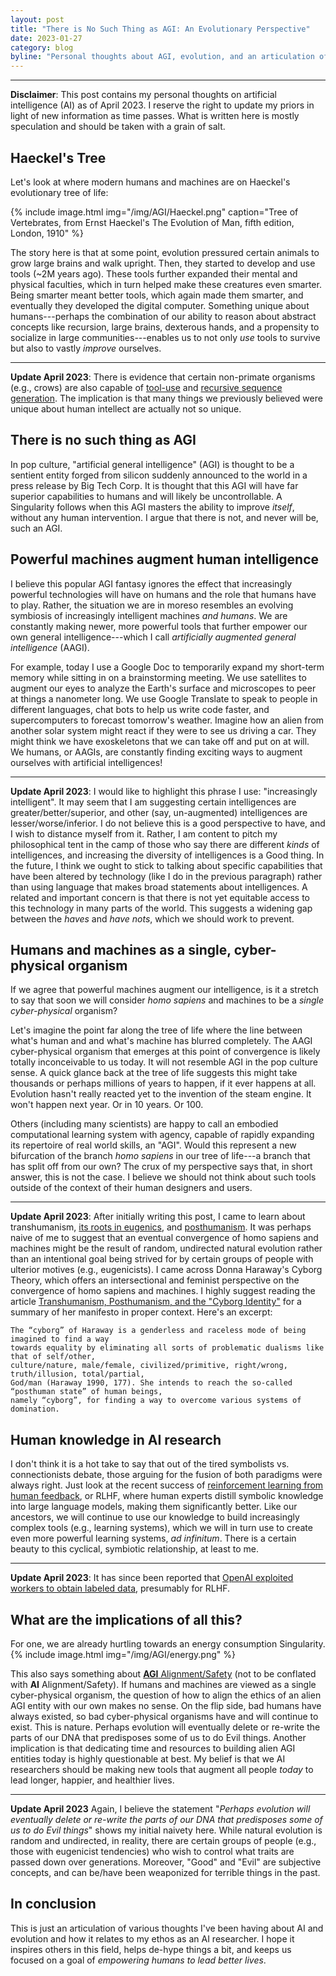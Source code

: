 ```yaml
---
layout: post
title: "There is No Such Thing as AGI: An Evolutionary Perspective"
date: 2023-01-27
category: blog
byline: "Personal thoughts about AGI, evolution, and an articulation of my ethos as an AI researcher"
---
```


<script type="text/javascript" async
  src="https://cdn.mathjax.org/mathjax/latest/MathJax.js?config=TeX-MML-AM_CHTML">
</script>

<script type="text/x-mathjax-config">
MathJax.Hub.Config({
  TeX: { equationNumbers: { autoNumber: "AMS" } },
  tex2jax: {inlineMath: [['$','$'], ['\\(','\\)']]}
});
</script>

---
**Disclaimer**: This post contains my personal thoughts on artificial intelligence (AI) as of April 2023. I reserve the right to update my priors in light of new information as time passes. What is written here is mostly speculation and should be taken with a grain of salt.

## Haeckel's Tree

Let's look at where modern humans and machines are on Haeckel's evolutionary tree of life:

{%
  include image.html
  img="/img/AGI/Haeckel.png"
  caption="Tree of Vertebrates, from Ernst Haeckel's The Evolution of Man, fifth edition, London, 1910"
%}

The story here is that at some point, evolution pressured certain animals to grow large brains and walk upright.
Then, they started to develop and use tools (~2M years ago).
These tools further expanded their mental and physical faculties, which in turn helped make these creatures even smarter.
Being smarter meant better tools, which again made them smarter, and eventually they developed the digital computer.
Something unique about humans---perhaps the combination of our ability to reason about abstract concepts like recursion, large brains, dexterous hands, and a propensity to socialize in large communities---enables us to not only *use* tools to survive but also to vastly *improve* ourselves.

---

**Update April 2023**: There is evidence that certain non-primate organisms (e.g., crows) are also capable of [tool-use](https://www.scientificamerican.com/article/the-secret-lives-of-tool/) and [recursive sequence generation](https://www.science.org/doi/10.1126/sciadv.abq3356). The implication is that many things we previously believed were unique about human intellect are actually not so unique.

## There is no such thing as AGI

In pop culture, "artificial general intelligence" (AGI) is thought to be a sentient entity forged from silicon suddenly announced to the world in a press release by Big Tech Corp.
It is thought that this AGI will have far superior capabilities to humans and will likely be uncontrollable.
A Singularity follows when this AGI masters the ability to improve *itself*, without any human intervention.
I argue that there is not, and never will be, such an AGI.

## Powerful machines augment human intelligence

I believe this popular AGI fantasy ignores the effect that increasingly powerful technologies will have on humans and the role that humans have to play.
Rather, the situation we are in moreso resembles an evolving symbiosis of increasingly intelligent machines *and humans*.
We are constantly making newer, more powerful tools that further empower our own general intelligence---which I call *artificially augmented general intelligence* (AAGI).

For example, today I use a Google Doc to temporarily expand my short-term memory while sitting in on a brainstorming meeting.
We use satellites to augment our eyes to analyze the Earth's surface and microscopes to peer at things a nanometer long. 
We use Google Translate to speak to people in different languages, chat bots to help us write code faster, and supercomputers to forecast tomorrow's weather.
Imagine how an alien from another solar system might react if they were to see us driving a car.
They might think we have exoskeletons that we can take off and put on at will. 
We humans, or AAGIs, are constantly finding exciting ways to augment ourselves with artificial intelligences!

---

**Update April 2023**: I would like to highlight this phrase I use: "increasingly intelligent". It may seem that I am suggesting certain intelligences are greater/better/superior, and other (say, un-augmented) intelligences are lesser/worse/inferior. I do not believe this is a good perspective to have, and I wish to distance myself from it. Rather, I am content to pitch my philosophical tent in the camp of those who say there are different *kinds* of intelligences, and increasing the diversity of intelligences is a Good thing. In the future, I think we ought to stick to talking about specific capabilities that have been altered by technology (like I do in the previous paragraph) rather than using language that makes broad statements about intelligences. A related and important concern is that there is not yet equitable access to this technology in many parts of the world. This suggests a widening gap between the *haves* and *have nots*, which we should work to prevent.  

## Humans and machines as a single, cyber-physical organism

If we agree that powerful machines augment our intelligence, is it a stretch to say that soon we will consider *homo sapiens* and machines to be a *single cyber-physical* organism?

Let's imagine the point far along the tree of life where the line between what's human and and what's machine has blurred completely.
The AAGI cyber-physical organism that emerges at this point of convergence is likely totally inconceivable to us today.
It will not resemble AGI in the pop culture sense.
A quick glance back at the tree of life suggests this might take thousands or perhaps millions of years to happen, if it ever happens at all. 
Evolution hasn't really reacted yet to the invention of the steam engine.
It won't happen next year. Or in 10 years. Or 100. 

Others (including many scientists) are happy to call an embodied computational learning system with agency, capable of rapidly expanding its repertoire of real world skills, an "AGI". Would this represent a new bifurcation of the branch *homo sapiens* in our tree of life---a branch that has split off from our own? 
The crux of my perspective says that, in short answer, this is not the case.
I believe we should not think about such tools outside of the context of their human designers and users.

---
**Update April 2023**: After initially writing this post, I came to learn about transhumanism, [its roots in eugenics](https://en.wikipedia.org/wiki/Julian_Huxley), and [posthumanism](https://en.wikipedia.org/wiki/Posthumanism). It was perhaps naive of me to suggest that an eventual convergence of homo sapiens and machines might be the result of random, undirected natural evolution rather than an intentional goal being strived for by certain groups of people with ulterior motives (e.g., eugenicists). I came across Donna Haraway's Cyborg Theory, which offers an intersectional and feminist perspective on the convergence of homo sapiens and machines. I highly suggest reading the article [Transhumanism, Posthumanism, and the "Cyborg Identity"](https://dergipark.org.tr/en/download/article-file/1803280) for a summary of her manifesto in proper context. Here's an excerpt:
```
The “cyborg” of Haraway is a genderless and raceless mode of being imagined to find a way
towards equality by eliminating all sorts of problematic dualisms like that of self/other,
culture/nature, male/female, civilized/primitive, right/wrong, truth/illusion, total/partial,
God/man (Haraway 1990, 177). She intends to reach the so-called “posthuman state” of human beings,
namely “cyborg”, for finding a way to overcome various systems of domination.
```

## Human knowledge in AI research
I don't think it is a hot take to say that out of the tired symbolists vs. connectionists debate, those arguing for the fusion of both paradigms were always right.
Just look at the recent success of [reinforcement learning from human feedback](https://openai.com/blog/instruction-following/), or RLHF, where human experts distill symbolic knowledge into large language models, making them significantly better.
Like our ancestors, we will continue to use our knowledge to build increasingly complex tools (e.g., learning systems), which we will in turn use to create even more powerful learning systems, *ad infinitum*.
There is a certain beauty to this cyclical, symbiotic relationship, at least to me.

---
**Update April 2023**: It has since been reported that [OpenAI exploited workers to obtain labeled data](https://time.com/6247678/openai-chatgpt-kenya-workers/), presumably for RLHF.  

## What are the implications of all this?

For one, we are already hurtling towards an energy consumption Singularity.
{%
    include image.html
    img="/img/AGI/energy.png"
%}

This also says something about [**AGI** Alignment/Safety](https://www.agisafetyfundamentals.com) (not to be conflated with **AI** Alignment/Safety).
If humans and machines are viewed as a single cyber-physical organism, the question of how to align the ethics of an alien AGI entity with our own makes no sense.
On the flip side, bad humans have always existed, so bad cyber-physical organisms have and will continue to exist.
This is nature. 
Perhaps evolution will eventually delete or re-write the parts of our DNA that predisposes some of us to do Evil things.
Another implication is that dedicating time and resources to building alien AGI entities today is highly questionable at best.
My belief is that we AI researchers should be making new tools that augment all people *today* to lead longer, happier, and healthier lives.

---
**Update April 2023** Again, I believe the statement "*Perhaps evolution will eventually delete or re-write the parts of our DNA that predisposes some of us to do Evil things*" shows my initial naivety here. While natural evolution is random and undirected, in reality, there are certain groups of people (e.g., those with eugenicist tendencies) who wish to control what traits are passed down over generations. Moreover, "Good" and "Evil" are subjective concepts, and can be/have been weaponized for terrible things in the past.   

## In conclusion
This is just an articulation of various thoughts I've been having about AI and evolution and how it relates to my ethos as an AI researcher. I hope it inspires others in this field, helps de-hype things a bit, and keeps us focused on a goal of *empowering humans to lead better lives*.

